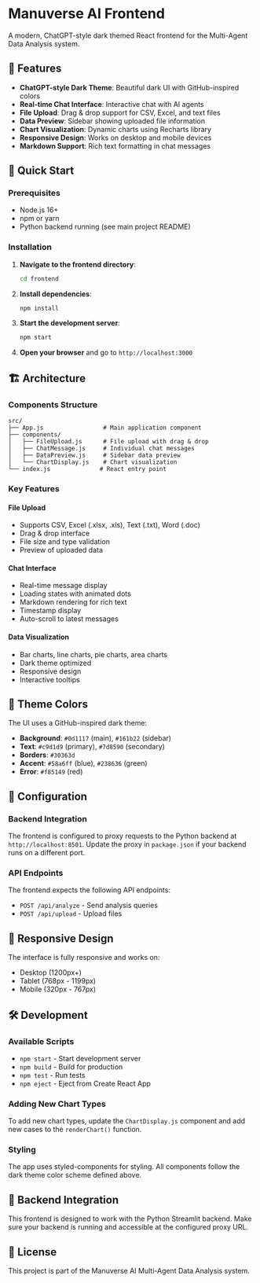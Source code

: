 # Manuverse AI Frontend

A modern, ChatGPT-style dark themed React frontend for the Multi-Agent Data Analysis system.

## 🎨 Features

- **ChatGPT-style Dark Theme**: Beautiful dark UI with GitHub-inspired colors
- **Real-time Chat Interface**: Interactive chat with AI agents
- **File Upload**: Drag & drop support for CSV, Excel, and text files
- **Data Preview**: Sidebar showing uploaded file information
- **Chart Visualization**: Dynamic charts using Recharts library
- **Responsive Design**: Works on desktop and mobile devices
- **Markdown Support**: Rich text formatting in chat messages

## 🚀 Quick Start

### Prerequisites
- Node.js 16+ 
- npm or yarn
- Python backend running (see main project README)

### Installation

1. **Navigate to the frontend directory**:
   ```bash
   cd frontend
   ```

2. **Install dependencies**:
   ```bash
   npm install
   ```

3. **Start the development server**:
   ```bash
   npm start
   ```

4. **Open your browser** and go to `http://localhost:3000`

## 🏗️ Architecture

### Components Structure
```
src/
├── App.js                 # Main application component
├── components/
│   ├── FileUpload.js      # File upload with drag & drop
│   ├── ChatMessage.js     # Individual chat messages
│   ├── DataPreview.js     # Sidebar data preview
│   └── ChartDisplay.js    # Chart visualization
└── index.js              # React entry point
```

### Key Features

#### File Upload
- Supports CSV, Excel (.xlsx, .xls), Text (.txt), Word (.doc)
- Drag & drop interface
- File size and type validation
- Preview of uploaded data

#### Chat Interface
- Real-time message display
- Loading states with animated dots
- Markdown rendering for rich text
- Timestamp display
- Auto-scroll to latest messages

#### Data Visualization
- Bar charts, line charts, pie charts, area charts
- Dark theme optimized
- Responsive design
- Interactive tooltips

## 🎨 Theme Colors

The UI uses a GitHub-inspired dark theme:

- **Background**: `#0d1117` (main), `#161b22` (sidebar)
- **Text**: `#c9d1d9` (primary), `#7d8590` (secondary)
- **Borders**: `#30363d`
- **Accent**: `#58a6ff` (blue), `#238636` (green)
- **Error**: `#f85149` (red)

## 🔧 Configuration

### Backend Integration
The frontend is configured to proxy requests to the Python backend at `http://localhost:8501`. Update the proxy in `package.json` if your backend runs on a different port.

### API Endpoints
The frontend expects the following API endpoints:
- `POST /api/analyze` - Send analysis queries
- `POST /api/upload` - Upload files

## 📱 Responsive Design

The interface is fully responsive and works on:
- Desktop (1200px+)
- Tablet (768px - 1199px)
- Mobile (320px - 767px)

## 🛠️ Development

### Available Scripts
- `npm start` - Start development server
- `npm build` - Build for production
- `npm test` - Run tests
- `npm eject` - Eject from Create React App

### Adding New Chart Types
To add new chart types, update the `ChartDisplay.js` component and add new cases to the `renderChart()` function.

### Styling
The app uses styled-components for styling. All components follow the dark theme color scheme defined above.

## 🔗 Backend Integration

This frontend is designed to work with the Python Streamlit backend. Make sure your backend is running and accessible at the configured proxy URL.

## 📄 License

This project is part of the Manuverse AI Multi-Agent Data Analysis system. 